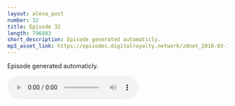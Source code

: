 ```yaml
---
layout: alexa_post
number: 32
title: Episode 32
length: 796883
short_description: Episode generated automaticly.
mp3_asset_link: https://episodes.digitalroyalty.network/zdnet_2018-03-15_01-00-03.mp3
---
```


Episode generated automaticly.

<audio controls>
    <source src="{{ page.mp3_asset_link }}" type="audio/mpeg">
</audio>